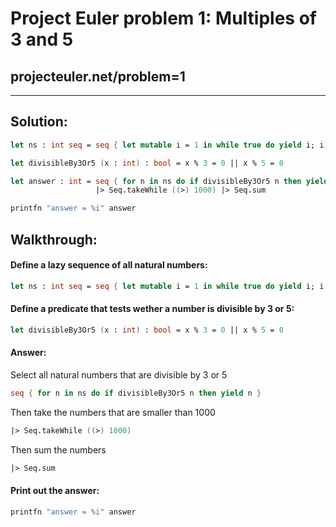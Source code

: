 # Project Euler problem 1: Multiples of 3 and 5
projecteuler.net/problem=1
---
___
## Solution:
```fsharp
let ns : int seq = seq { let mutable i = 1 in while true do yield i; i <- i + 1 }

let divisibleBy3Or5 (x : int) : bool = x % 3 = 0 || x % 5 = 0

let answer : int = seq { for n in ns do if divisibleBy3Or5 n then yield n }
                   |> Seq.takeWhile ((>) 1000) |> Seq.sum

printfn "answer = %i" answer
```

## Walkthrough:

#### Define a lazy sequence of all natural numbers:
```fsharp
let ns : int seq = seq { let mutable i = 1 in while true do yield i; i <- i + 1 }
```

#### Define a predicate that tests wether a number is divisible by 3 or 5:
```fsharp
let divisibleBy3Or5 (x : int) : bool = x % 3 = 0 || x % 5 = 0
```

#### Answer:

Select all natural numbers that are divisible by 3 or 5
```fsharp
seq { for n in ns do if divisibleBy3Or5 n then yield n }
```

Then take the numbers that are smaller than 1000
```fsharp
|> Seq.takeWhile ((>) 1000)
```

Then sum the numbers
```fsharp
|> Seq.sum
```

#### Print out the answer:
```fsharp
printfn "answer = %i" answer
```

